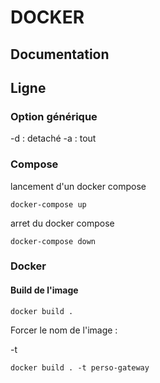 # DOCKER

## Documentation

## Ligne

### Option générique

-d : detaché
-a : tout

### Compose

lancement d'un docker compose

```
docker-compose up
```

arret du docker compose

```
docker-compose down
```

### Docker

#### Build de l'image

```
docker build .
```

Forcer le nom de l'image :

-t

```
docker build . -t perso-gateway
```